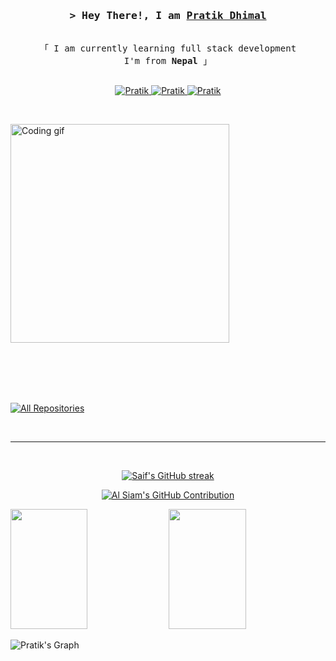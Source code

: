 <!-- Intro  -->
<h3 align="center">
    <samp>&gt; Hey There!, I am
        <b><a target="_blank" href="#">Pratik Dhimal</a></b>
    </samp>
</h3>


<p align="center">
    <samp>
        <br>
        「 I am currently learning full stack development 
        <br/>
        I'm from <b>Nepal</b> 」
        <br>
        <br>
    </samp>
</p>

<p align="center">
    <a href="https://www.linkedin.com/in/pratik-dhimal-26a54123a/" target="_blank">
        <img src="https://img.shields.io/badge/LinkedIn-0077B5?style=for-the-badge&logo=linkedin&logoColor=white"
            alt="Pratik" />
    </a>
    </a>
    <a href="https://www.instagram.com/pratikdhimal01/" target="_blank">
        <img src="https://img.shields.io/badge/Instagram-fe4164?style=for-the-badge&logo=instagram&logoColor=white"
            alt="Pratik" />
    </a>
    <a href="https://www.facebook.com/pratik.dhimal.71" target="_blank">
        <img src="https://img.shields.io/badge/Facebook-20BEFF?&style=for-the-badge&logo=facebook&logoColor=white"
            alt="Pratik" />
    </a>




</p>
<br />

<!-- About Section -->


<p>
    <img align="center" width="350" src="https://github.com/alsiam/alsiam/blob/main/assets/programmer.gif?raw=true" alt="Coding gif" />
</p>

<br />
<br />
<br />
<br />



<p align="left">
    <a href="https://github.com/Pratik07007?tab=repositories" target="_blank"><img alt="All Repositories"
            title="All Repositories"
            src="https://img.shields.io/badge/-All%20Repos-2962FF?style=for-the-badge&logo=koding&logoColor=white" /></a>
</p>

<br />
<hr />
<br />

<p align="center">
    <a href="https://github.com/Pratik07007">
        <img src="https://github-readme-streak-stats.herokuapp.com/?user=Pratik07007&theme=radical&border=7F3FBF&background=0D1117"
            alt="Saif's GitHub streak" />
    </a>
</p>

<p align="center">
    <a href="https://github.com/Pratik07007">
        <img src="https://github-profile-summary-cards.vercel.app/api/cards/profile-details?username=Pratik07007&theme=radical"
            alt="Al Siam's GitHub Contribution" />
    </a>
</p>

<a>
    <a href="https://github.com/Pratik07007"><img alt=""
            src="https://denvercoder1-github-readme-stats.vercel.app/api?username=Pratik07007&show_icons=true&count_private=true&theme=react&border_color=7F3FBF&bg_color=0D1117&title_color=F85D7F&icon_color=F8D866"
            height="192px" width="49.5%" /></a>
    <a href="https://github.com/Pratik07007"><img alt=""
            src="https://denvercoder1-github-readme-stats.vercel.app/api/top-langs/?username=Pratik07007&langs_count=8&layout=compact&theme=react&border_color=7F3FBF&bg_color=0D1117&title_color=F85D7F&icon_color=F8D866"
            height="192px" width="49.5%" /></a>
    <br />
</a>


![Pratik's
Graph](https://github-readme-activity-graph.vercel.app/graph?username=Pratik07007&custom&bg_color=0D1117&color=7F3FBF&line=7F3FBF&point=7F3FBF&area_color=FFFFFF&title_color=FFFFFF&area=true)
